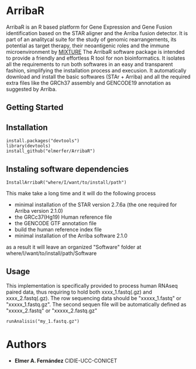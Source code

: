 # ArribaR
ArribaR is an R based platform for Gene Expression and Gene Fusion identification based on the STAR aligner and the Arriba fusion detector.
It is part of an analitycal suite for the study of genomic rearrangements, its potential as target therapy, their neoantigenic roles and the immune microenvironment by [MIXTURE](https://github.com/elmerfer/MIXTURE)
The ArribaR software package is intended to provide a friendly and effortless R tool for non bioinformatics. It isolates all the requirements to run both softwares in an easy and transparent fashion, simplifying the installation process and execusion.
It automatically download and install the basic softwares (STAr + Arriba) and all the required extra files like the GRCh37 assembly and GENCODE19 annotation as suggested by Arriba.

## Getting Started


## Installation
```
install.packages("devtools")
library(devtools)
install_github("elmerfer/ArribaR")
```

## Instaling software dependencies
```
InstallArribaR("where/I/want/to/install/path")
```
This make take a long time and it will do the following process
* minimal installation of the STAR version 2.7.6a (the one required for Arriba version 2.1.0)
* the GRCc37(Hg19) Human reference file 
* the GENCODE GTF annotation file
* build the human reference index file
* minimal installation of the Arriba software 2.1.0

as a result it will leave an organized "Software" folder at where/I/want/to/install/path/Software

## Usage
This implementation is specifically provided to process human RNAseq paired data, thus requiring to hold both xxxx_1.fastq(.gz) and xxxx_2.fastq(.gz).
The row sequencing data should be "xxxxx_1.fastq" or "xxxxx_1.fastq.gz". The second sequen file will be automatically defined as "xxxxx_2.fastq" or "xxxxx_2.fastq.gz"
```
runAnalisis("my_1.fastq.gz") 
```

# Authors
* **Elmer A. Fernández** CIDIE-UCC-CONICET
